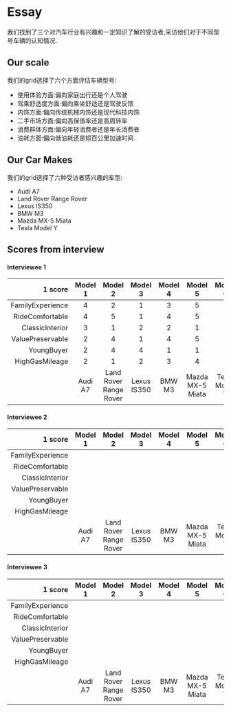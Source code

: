 # Essay


我们找到了三个对汽车行业有兴趣和一定知识了解的受访者,采访他们对于不同型号车辆的认知情况.
## Our scale
我们的grid选择了六个方面评估车辆型号:
- 使用体验方面:偏向家庭出行还是个人驾驶
- 驾乘舒适度方面:偏向乘坐舒适还是驾驶反馈
- 内饰方面:偏向传统机械内饰还是现代科技内饰
- 二手市场方面:偏向高保值率还是高周转率
- 消费群体方面:偏向年轻消费者还是年长消费者
- 油耗方面:偏向低油耗还是短百公里加速时间
## Our Car Makes
我们的grid选择了六种受访者感兴趣的车型:
- Audi A7
- Land Rover Range Rover
- Lexus IS350
- BMW M3
- Mazda MX-5 Miata
- Tesla Model Y
## Scores from interview

#### Interviewee 1
|          1 score | Model 1 |        Model 2         |   Model 3   | Model 4 |     Model 5      |    Model 6    | 5 score          |
| ---------------: | :-----: | :--------------------: | :---------: | :-----: | :--------------: | :-----------: | :--------------- |
| FamilyExperience |    4    |           2            |      1      |    3    |        5         |       2       | DriveExperience  |
|  RideComfortable |    4    |           5            |      1      |    4    |        5         |       3       | DriveComfortable |
|  ClassicInterior |    3    |           1            |      2      |    2    |        1         |       5       | TechInterior     |
| ValuePreservable |    2    |           4            |      1      |    4    |        5         |       2       | HighTurnover     |
|       YoungBuyer |    2    |           4            |      4      |    1    |        1         |       3       | ElderBuyer       |
|   HighGasMileage |    2    |           1            |      2      |    3    |        4         |       5       | Quick0-60Time    |
|                  | Audi A7 | Land Rover Range Rover | Lexus IS350 | BMW M3  | Mazda MX-5 Miata | Tesla Model Y |                  |

#### Interviewee 2
|          1 score | Model 1 |        Model 2         |   Model 3   | Model 4 |     Model 5      |    Model 6    | 5 score          |
| ---------------: | :-----: | :--------------------: | :---------: | :-----: | :--------------: | :-----------: | :--------------- |
| FamilyExperience |         |                        |             |         |                  |               | DriveExperience  |
|  RideComfortable |         |                        |             |         |                  |               | DriveComfortable |
|  ClassicInterior |         |                        |             |         |                  |               | TechInterior     |
| ValuePreservable |         |                        |             |         |                  |               | HighTurnover     |
|       YoungBuyer |         |                        |             |         |                  |               | ElderBuyer       |
|   HighGasMileage |         |                        |             |         |                  |               | Quick0-60Time    |
|                  | Audi A7 | Land Rover Range Rover | Lexus IS350 | BMW M3  | Mazda MX-5 Miata | Tesla Model Y |                  |


#### Interviewee 3

|          1 score | Model 1 |        Model 2         |   Model 3   | Model 4 |     Model 5      |    Model 6    | 5 score          |
| ---------------: | :-----: | :--------------------: | :---------: | :-----: | :--------------: | :-----------: | :--------------- |
| FamilyExperience |         |                        |             |         |                  |               | DriveExperience  |
|  RideComfortable |         |                        |             |         |                  |               | DriveComfortable |
|  ClassicInterior |         |                        |             |         |                  |               | TechInterior     |
| ValuePreservable |         |                        |             |         |                  |               | HighTurnover     |
|       YoungBuyer |         |                        |             |         |                  |               | ElderBuyer       |
|   HighGasMileage |         |                        |             |         |                  |               | Quick0-60Time    |
|                  | Audi A7 | Land Rover Range Rover | Lexus IS350 | BMW M3  | Mazda MX-5 Miata | Tesla Model Y |                  |

